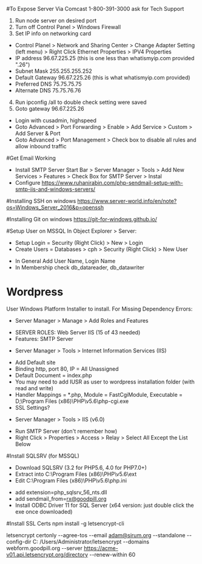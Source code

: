 #To Expose Server Via Comcast
1-800-391-3000 ask for Tech Support

1. Run node server on desired port
2. Turn off Control Panel > Windows Firewall
3. Set IP info on networking card
  - Control Planel > Network and Sharing Center > Change Adapter Setting (left menu) > Right Click Ethernet Properties > IPV4 Properties
  - IP address 96.67.225.25 (this is one less than whatismyip.com provided ".26")
  - Subnet Mask 255.255.255.252
  - Default Gateway 96.67.225.26 (this is what whatismyip.com provided)
  - Preferred DNS 75.75.75.75
  - Alternate DNS 75.75.76.76
4. Run ipconfig /all to double check setting were saved
5. Goto gateway 96.67.225.26
  - Login with cusadmin, highspeed
  - Goto Advanced > Port Forwarding > Enable > Add Service > Custom > Add Server & Port
  - Goto Advanced > Port Management > Check box to disable all rules and allow inbound traffic

#Get Email Working
- Install SMTP Server Start Bar > Server Manager > Tools > Add New Services > Features > Check Box for SMTP Server > Instal
- Configure https://www.ruhanirabin.com/php-sendmail-setup-with-smtp-iis-and-windows-servers/

#Installing SSH on windows
https://www.server-world.info/en/note?os=Windows_Server_2016&p=openssh

#Installing Git on windows
https://git-for-windows.github.io/

#Setup User on MSSQL
In Object Explorer > Server:
- Setup Login = Security (Right Click) > New > Login
- Create Users = Databases > cph > Security (Right Click) > New User
 * In General Add User Name, Login Name
 * In Membership check db_datareader, db_datawriter

# Wordpress
User Windows Platform Installer to install.
For Missing Dependency Errors:
- Server Manager > Manage > Add Roles and Features
* SERVER ROLES: Web Server IIS (15 of 43 needed)
* Features: SMTP Server
- Server Manager > Tools > Internet Information Services (IIS)
* Add Default site
* Binding http, port 80, IP = All Unassigned
* Default Document = index.php
* You may need to add IUSR as user to wordpress installation folder (with read and write)
* Handler Mappings = *.php, Module = FastCgiModule, Executable = D;\Program Files (x86)\PHP\v5.6\php-cgi.exe
* SSL Settings?
- Server Manager > Tools > IIS (v6.0)
* Run SMTP Server (don't remember how)
* Right Click > Properties > Access > Relay > Select All Except the List Below

#Install SQLSRV (for MSSQL)
- Download SQLSRV (3.2 for PHP5.6, 4.0 for PHP7.0+)
- Extract into C:\Program Files (x86)\PHP\v5.6\ext
- Edit C:\Program Files (x86)\PHP\v5.6\php.ini
* add extension=php_sqlsrv_56_nts.dll
* add sendmail_from=rx@goodpill.org
* Install ODBC Driver 11 for SQL Server (x64 version: just double click the exe once downloaded)

#Install SSL Certs
npm install -g letsencrypt-cli

letsencrypt certonly --agree-tos --email adam@sirum.org --standalone --config-dir C: /Users/Administrator/letsencrypt --domains webform.goodpill.org --server https://acme-v01.api.letsencrypt.org/directory --renew-within 60
